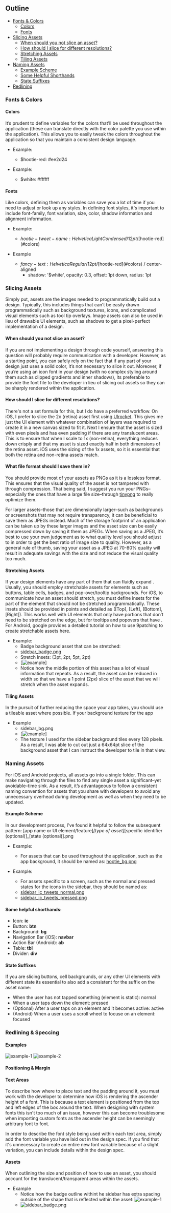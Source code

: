 ## Outline
- [Fonts & Colors](##fonts--colors)
	- [Colors](#Colors)
	- [Fonts](#Fonts)
- [Slicing Assets](#slicing-assets)
	- [When should you not slice an asset?](#when-should-you-not-slice-an-asset)
	- [How should I slice for different resolutions?](#how-should-i-slice-for-different-resolutions)
	- [Stretching Assets](#stretching-assets)
	- [Tiling Assets](##tiling-assets)
- [Naming Assets](#naming-assets)
	- [Example Scheme](#example-scheme)
	- [Some Helpful Shorthands](##some-helpful-shorthands)
	- [State Suffixes](#state-suffixes)
- [Redlining](#redlining)

### Fonts & Colors
#### Colors
It’s prudent to define variables for the colors that’ll be used throughout the application (these can translate directly with the color palette you use within the application). This allows you to easily tweak the colors throughout the application so that you maintain a consistent design language.

- Example:
	- $hootie-red: #ee2d24

- Example:
	- $white: #ffffff

#### Fonts
Like colors, defining them as variables can save you a lot of time if you need to adjust or look up any styles. In defining font styles, it's important to include font-family, font variation, size, color, shadow information and alignment information.

- Example:
	- $hootie-tweet-name: Helvetica Light Condensed / 12pt / [$hootie-red](#colors)

- Example
	- $fancy-text: Helvetica Regular / 12pt / [$hootie-red](#colors) / center-aligned
		- shadow: '$white', opacity: 0.3, offset: 1pt down, radius: 1pt

### Slicing Assets
Simply put, assets are the images needed to programmatically build out a design. Typically, this includes things that can’t be easily drawn programmatically such as background textures, icons, and complicated visual elements such as tool tip overlays. Image assets can also be used in lieu of drawable UI elements, such as shadows to get a pixel-perfect implementation of a design.

#### When should you not slice an asset?
If you are not implementing a design through code yourself, answering this question will probably require communication with a developer. However, as a starting point, you can safely rely on the fact that if any part of your design just uses a solid color, it’s not necessary to slice it out. Moreover, if you’re using an icon font in your design (with no complex styling around them such as clipped gradients and inner shadows), its preferable to provide the font file to the developer in lieu of slicing out assets so they can be sharply rendered within the application.

#### How should I slice for different resolutions?
There's not a set formula for this, but I do have a preferred workflow. On iOS, I prefer to slice the 2x (retina) asset first using [UIrocket](#https://uirocket.com/). This gives me just the UI element with whatever combination of layers was required to create it in a new canvas sized to fit it. Next I ensure that the asset is sized with even pixels and has even padding if there are any translucent areas. This is to ensure that when I scale to 1x (non-retina), everything reduces down crisply and that my asset is sized exactly half in both dimensions of the retina asset. iOS uses the sizing of the 1x assets, so it is essential that both the retina and non-retina assets match.

#### What file format should I save them in?
You should provide most of your assets as PNGs as it is a lossless format. This ensures that the visual quality of the asset is not tampered with through compression. That being said, I suggest you run your PNGs–especially the ones that have a large file size–through [tinypng](http://tinypng.org/) to really optimize them.

For larger assets–those that are dimensionally larger–such as backgrounds or screenshots that may not require transparency, it can be beneficial to save them as JPEGs instead. Much of the storage footprint of an application can be taken up by these larger images and the asset size can be easily compressed down by saving it them as JPEGs. When saving as a JPEG, it’s best to use your own judgement as to what quality level you should adjust to in order to get the best ratio of image size to quality. However, as a general rule of thumb, saving your asset as a JPEG at 70-80% quality will result in adequate savings with the size and not reduce the visual quality too much.

#### Stretching Assets
If your design elements have any part of them that can fluidly expand . Usually, you should employ stretchable assets for elements such as buttons, table cells, badges, and pop-over/tooltip backgrounds. For iOS, to communicate how an asset should stretch, you must define insets for the part of the element that should not be stretched programmatically. These insets should be provided in points and detailed as ([Top], [Left], [Bottom], [Right]). This works well with UI elements that only have portions that don’t need to be stretched on the edge, but for tooltips and popovers that have . For Android, google provides a detailed tutorial on how to use 9patching to create stretchable assets here.

- Example: 
	- Badge background asset that can be stretched:
	- [sidebar_badge.png](https://github.com/aditshukla/mobile-design-spec/tree/master/assets/sidebar_badge.png)
	- Stretch Insets: (3pt, 2pt, 5pt, 2pt)
	- [![example](tree/master/Examples/stretchable_example.png)]
	- Notice how the middle portion of this asset has a lot of visual information that repeats. As a result, the asset can be reduced in width so that we have a 1 point (2px) slice of the asset that we will stretch when the asset expands.

#### Tiling Assets
In the pursuit of further reducing the space your app takes, you should use a tileable asset where possible. If your background texture for the app

- Example
	- sidebar_bg.png
	- [![example](https://github.com/aditshukla/mobile-design-spec/tree/master/assets/sidebar_bg.png)]
	- The texture I used for the sidebar background tiles every 128 pixels. As a result, I was able to cut out just a 64x64pt slice of the background asset that I can instruct the developer to tile in that view.

### Naming Assets
For iOS and Android projects, all assets go into a single folder. This can make navigating through the files to find any single asset a significant–yet avoidable–time sink. As a result, it’s advantageous to follow a consistent naming convention for assets that you share with developers to avoid any unnecessary overhead during development as well as when they need to be updated. 

#### Example Scheme
In our development process, I’ve found it helpful to follow the subsequent pattern:
[app name or UI element/feature]_[type of asset]_[specific identifier (optional)]_[state (optional)].png

- Example:
	- For assets that can be used throughout the application, such as the app background, it should be named as:
[hootie_bg.png](https://github.com/aditshukla/mobile-design-spec/tree/master/assets/hootie_bg.png)

- Example:
	- For assets specific to a screen, such as the normal and pressed states for the icons in the sidebar, they should be named as:
	- [sidebar_ic_tweets_normal.png](https://github.com/aditshukla/mobile-design-spec/tree/master/assets/sidebar_ic_tweets_normal.png)
	- [sidebar_ic_tweets_pressed.png](https://github.com/aditshukla/mobile-design-spec/tree/master/assets/sidebar_ic_tweets_pressed.png)

#### Some helpful shorthands:
- Icon: **ic**
- Button: **btn**
- Background: **bg**
- Navigation Bar (iOS): **navbar**
- Action Bar (Android): **ab**
- Table: **tbl**
- Divider: **div**

#### State Suffixes
If you are slicing buttons, cell backgrounds, or any other UI elements with different state its essential to also add a consistent for the suffix on the asset name:

- When the user has not tapped something (element is static): normal
- When a user taps down the element: pressed
- (Optional) After a user taps on an element and it becomes active: active 
- (Android) When a user uses a scroll wheel to focuse on an element: focused

### Redlining & Speccing
#### Examples
![example-1](https://github.com/aditshukla/mobile-design-spec/tree/master/Examples/1_sidebar+REDLINES.png)
![example-2](https://github.com/aditshukla/mobile-design-spec/tree/master/Examples/2_feed+REDLINES.png)

#### Positioning & Margin


#### Text Areas
To describe how where to place text and the padding around it, you must work with the developer to determine how iOS is rendering the ascender height of a font. This is because a text element is positioned from the top and left edges of the box around the text. When designing with system fonts this isn't too much of an issue, however this can become troublesome when importing custom fonts as the ascender height can be seemingly arbitrary font to font. 

In order to describe the font style being used within each text area, simply add the font variable you have laid out in the design spec. If you find that it's unnecessary to create an entire new font variable because of a slight variation, you can include details within the design spec.

#### Assets
When outlining the size and position of how to use an asset, you should account for the translucent/transparent areas within the assets.

- Example
	- Notice how the badge outline withint he sidebar has extra spacing outside of the shape that is reflected within the asset: ![example-1](https://github.com/aditshukla/mobile-design-spec/tree/master/Examples/1_sidebar+REDLINES.png)
	- ![sidebar_badge.png](https://github.com/aditshukla/mobile-design-spec/tree/master/assets/sidebar_badge.png)